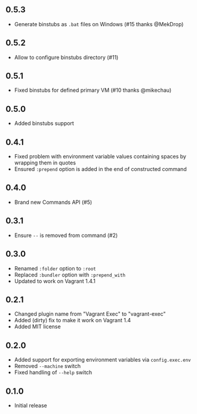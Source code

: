 ## 0.5.3

* Generate binstubs as `.bat` files on Windows (#15 thanks @MekDrop)

## 0.5.2

* Allow to configure binstubs directory (#11)

## 0.5.1

* Fixed binstubs for defined primary VM (#10 thanks @mikechau)

## 0.5.0

* Added binstubs support

## 0.4.1

* Fixed problem with environment variable values containing spaces by wrapping them in quotes
* Ensured `:prepend` option is added in the end of constructed command

## 0.4.0

* Brand new Commands API (#5)

## 0.3.1

* Ensure `--` is removed from command (#2)

## 0.3.0

* Renamed `:folder` option to `:root`
* Replaced `:bundler` option with `:prepend_with`
* Updated to work on Vagrant 1.4.1

## 0.2.1

* Changed plugin name from "Vagrant Exec" to "vagrant-exec"
* Added (dirty) fix to make it work on Vagrant 1.4
* Added MIT license

## 0.2.0

* Added support for exporting environment variables via `config.exec.env`
* Removed `--machine` switch
* Fixed handling of `--help` switch

## 0.1.0

* Initial release
